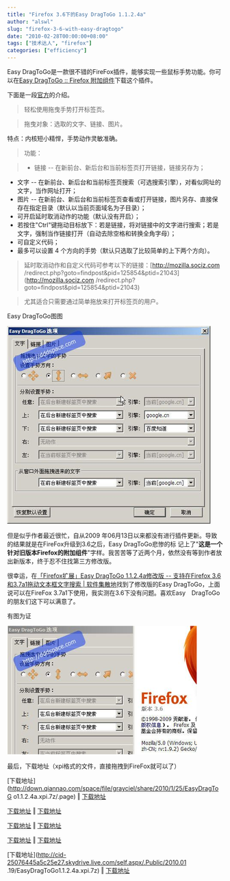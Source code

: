 ```yaml
---
title: "Firefox 3.6下的Easy DragToGo 1.1.2.4a"
author: "alswl"
slug: "firefox-3-6-with-easy-dragtogo"
date: "2010-02-28T00:00:00+08:00"
tags: ["技术达人", "firefox"]
categories: ["efficiency"]
---
```


Easy DragToGo是一款很不错的FireFox插件，能够实现一些鼠标手势功能。你可以在[Easy DragToGo :: Firefox 附加组件](https://addons.mozilla.org/zh-CN/firefox/addon/6639)下载这个插件。

下面是一段[官方](http://addons.sociz.com/firefox/700/)的介绍。

> 轻松使用拖曳手势打开标签页。

>

> 拖曳对象：选取的文字、链接、图片。

特点：内核短小精悍，手势动作灵敏准确。

>

> 功能：

>

> * 链接 -- 在新前台、新后台和当前标签页打开链接，链接另存为；

* 文字 -- 在新前台、新后台和当前标签页搜索（可选搜索引擎），对看似网址的文字，当作网址打开；  
* 图片 -- 在新前台、新后台和当前标签页查看或打开链接，图片另存、直接保存在指定目录（默认以当前页面域名为子目录）；  
* 可开启延时取消动作的功能（默认没有开启）；  
* 若按住"Ctrl"键拖动目标放下：若是链接，将对链接中的文字进行搜索；若是文字，强制当作链接打开（自动去除空格和转换全角字母）；  
* 可自定义代码；  
* 最多可以设置 4 个方向的手势（默认只选取了比较简单的上下两个方向）。
>

> 延时取消动作和自定义代码可参考以下的链接：[http://mozilla.sociz.com
/redirect.php?goto=findpost&pid=125854&ptid=21043](http://mozilla.sociz.com
/redirect.php?goto=findpost&pid=125854&ptid=21043)

>

> 尤其适合只需要通过简单拖放来打开标签页的用户。

Easy DragToGo图图

![image](../../static/images/upload_dropbox/201002/easy_dragtogo.jpg)

但是似乎作者最近很忙，自从2009 年06月13日以来都没有进行插件更新。导致的结果就是在FireFox升级到3.6之后，Easy DragToGo悲惨的标
记上了"**这是一个针对旧版本Firefox的附加组件**"字样。我苦苦等了近两个月，依然没有等到作者放出新版本，终于忍不住找第三方修改版。

很幸运，在[「Firefox扩展」Easy DragToGo 1.1.2.4a修改版 -- 支持在Firefox 3.6和3.7a1拖动文本框文字搜索 | 软件集散地](http://my219.cn/archives/41051.html)找到了修改版的Easy DragToGo，上面说可以在FireFox
3.7a1下使用，我实测在3.6下没有问题。喜欢Easy　DragToGo的朋友们这下可以满意了。

有图为证

![image](../../static/images/upload_dropbox/201002/easy_dragtogo_ff.jpg)

最后，下载地址（xpi格式的文件，直接拖拽到FireFox就可以了）

[下载地址](http://down.qiannao.com/space/file/grayciel/share/2010/1/25/EasyDragToG
o1.1.2.4a.xpi.7z/.page) ‖
[下载地址](http://www.ziddu.com/download/8320161/EasyDragToGo1.1.2.4a.xpi.7z.html)

[下载地址](http://my219.cn/archives/41051.html) ‖
[下载地址](http://dl.dropbox.com/u/4248324/EasyDragToGo1.1.2.4a.xpi.7z)

[下载地址](http://goaruna.com/bmpj) ‖ [下载地址](http://u.115.com/file/f6ffd613cf)

[下载地址](http://www.uushare.com/user/my219cn/file/2492897) ‖
[下载地址](http://www.filefront.com/15422223/EasyDragToGo1.1.2.4a.xpi.7z)

[下载地址](http://cid-25076445a5c25e27.skydrive.live.com/self.aspx/.Public/2010.01
.19/EasyDragToGo1.1.2.4a.xpi.7z) ‖
[下载地址](http://www.brsbox.com/filebox/down/fc/f19722a7b4297149e3a8ac16f87b2229)

